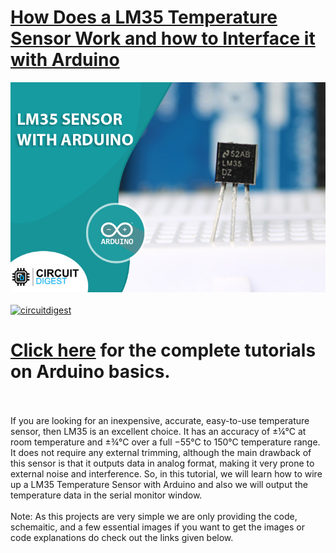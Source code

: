 # [How Does a LM35 Temperature Sensor Work and how to Interface it with Arduino](https://circuitdigest.com/microcontroller-projects/interfacing-lm35-sensor-with-arduino)

<img src="https://github.com/Circuit-Digest/Basic-Arduino-Tutorials-for-Beginners-/blob/main/Interfacing%20LM35%20Temperature%20Sensor%20with%20Arduino/images/cover.png" width="" alt="alt_text" title="image_tooltip">
<br>

<br>
<a href="https://circuitdigest.com/tags/arduino"><img src="https://img.shields.io/static/v1?label=&labelColor=505050&message=Arduino Basic Tutorials Circuit Digest&color=%230076D6&style=social&logo=google-chrome&logoColor=%230076D6" alt="circuitdigest"/></a>
<br>

[<h1>Click here](https://circuitdigest.com/tags/arduino) for the complete tutorials on Arduino basics.</h1>


<br>
<br>
If you are looking for an inexpensive, accurate, easy-to-use temperature sensor, then LM35 is an excellent choice. It has an accuracy of ±¼°C at room temperature and ±¾°C over a full −55°C to 150°C temperature range. It does not require any external trimming, although the main drawback of this sensor is that it outputs data in analog format, making it very prone to external noise and interference. So, in this tutorial, we will learn how to wire up a LM35 Temperature Sensor with Arduino and also we will output the temperature data in the serial monitor window.
<br>
<br>
Note: As this projects are very simple we are only providing the code, schemaitic, and a few essential images if you want to get the images or code explanations do check out the links given below.
<br>